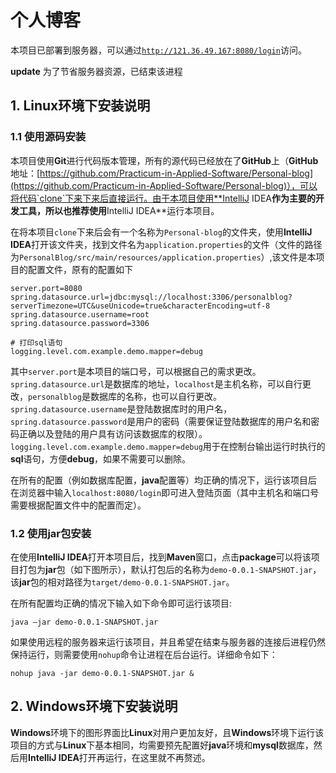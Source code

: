 # 个人博客
本项目已部署到服务器，可以通过[`http://121.36.49.167:8080/login`](http://121.36.49.167:8080/login)访问。

**update**
为了节省服务器资源，已结束该进程

## 1. Linux环境下安装说明
### 1.1 使用源码安装

本项目使用**Git**进行代码版本管理，所有的源代码已经放在了**GitHub**上（**GitHub**地址：[https://github.com/Practicum-in-Applied-Software/Personal-blog](https://github.com/Practicum-in-Applied-Software/Personal-blog)），可以将代码`clone`下来下来后直接运行。由于本项目使用**IntelliJ IDEA**作为主要的开发工具，所以也推荐使用**IntelliJ IDEA**运行本项目。

在将本项目`clone`下来后会有一个名称为`Personal-blog`的文件夹，使用**IntelliJ IDEA**打开该文件夹，找到文件名为`application.properties`的文件（文件的路径为`PersonalBlog/src/main/resources/application.properties`）,该文件是本项目的配置文件，原有的配置如下

```
server.port=8080
spring.datasource.url=jdbc:mysql://localhost:3306/personalblog?serverTimezone=UTC&useUnicode=true&characterEncoding=utf-8
spring.datasource.username=root
spring.datasource.password=3306

# 打印sql语句
logging.level.com.example.demo.mapper=debug
```

其中`server.port`是本项目的端口号，可以根据自己的需求更改。`spring.datasource.url`是数据库的地址，`localhost`是主机名称，可以自行更改，`personalblog`是数据库的名称，也可以自行更改。`spring.datasource.username`是登陆数据库时的用户名，`spring.datasource.password`是用户的密码（需要保证登陆数据库的用户名和密码正确以及登陆的用户具有访问该数据库的权限）。`logging.level.com.example.demo.mapper=debug`用于在控制台输出运行时执行的**sql**语句，方便**debug**，如果不需要可以删除。

在所有的配置（例如数据库配置，**java**配置等）均正确的情况下，运行该项目后在浏览器中输入`localhost:8080/login`即可进入登陆页面（其中主机名和端口号需要根据配置文件中的配置而定）。

### 1.2 使用jar包安装

在使用**IntelliJ IDEA**打开本项目后，找到**Maven**窗口，点击**package**可以将该项目打包为**jar**包（如下图所示），默认打包后的名称为`demo-0.0.1-SNAPSHOT.jar`，该**jar**包的相对路径为`target/demo-0.0.1-SNAPSHOT.jar`。

在所有配置均正确的情况下输入如下命令即可运行该项目:
```
java –jar demo-0.0.1-SNAPSHOT.jar
```

如果使用远程的服务器来运行该项目，并且希望在结束与服务器的连接后进程仍然保持运行，则需要使用`nohup`命令让进程在后台运行。详细命令如下：
```
nohup java -jar demo-0.0.1-SNAPSHOT.jar &
```

## 2. Windows环境下安装说明
**Windows**环境下的图形界面比**Linux**对用户更加友好，且**Windows**环境下运行该项目的方式与**Linux**下基本相同，均需要预先配置好**java**环境和**mysql**数据库，然后用**IntelliJ IDEA**打开再运行，在这里就不再赘述。